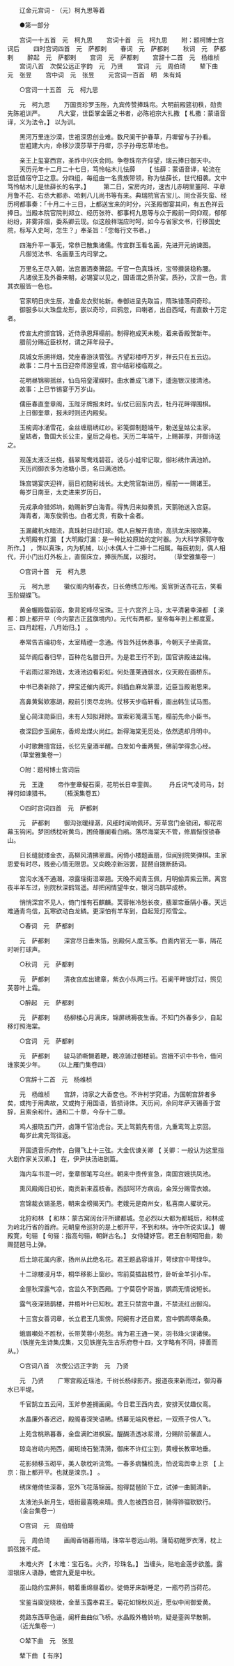 <!-- { "loadSidebar": true } -->

　　辽金元宫词 - （元）柯九思等着

　　●第一部分 

　　宫词一十五首　元　柯九思 
　　宫词十首　元　柯九思 
　　附：题柯博士宫词后 
　　四时宫词四首　元　萨都剌 
　　春词　元　萨都剌 
　　秋词　元　萨都剌 
　　醉起　元　萨都剌 
　　宫词　元　萨都剌 
　　宫辞十二首　元　杨维桢 
　　宫词八首　次偰公远正字韵　元　乃贤 
　　宫词　元　周伯琦 
　　辇下曲　元　张昱 
　　宫中词　元　张昱 
　　元宫词一百首　明　朱有炖 

　　○宫词一十五首　元　柯九思 

　　元　柯九思 
　　万国贡珍罗玉陛，九宾传赞捧珠帘。大明前殿筵初秩，勋贵先陈袓训严。 
　　凡大宴，世臣掌金匮之书者，必陈袓宗大扎撒 【 札撒：蒙语音译，义为法令。】 以为训。 

　　黑河万里连沙漠，世袓深思创业难。数尺阑干护春草，丹墀留与子孙看。 
　　世袓建大内，命移沙漠莎草于丹墀，示子孙毋忘草地也。 

　　亲王上玺宴西宫，圣祚中兴庆会同。争卷珠帘齐仰望，瑞云捧日御天中。 
　　天历元年十二月二十七日，笃怜帖木儿怯薛 
　　【 怯薛：蒙语音译，轮流在宫廷值宿守卫之意。分四组，每组由一名贵族带领，称为怯薛长，世代相袭。文中笃怜帖木儿是怯薛长的名字。】 
　　第二日，宝房内对，速古儿赤明里董阿、平章月鲁不花、右丞大都赤、哈剌八儿尚书等有来。典瑞院官吉宝儿、同佥荅失蛮、经历柯都事奏：「十月二十三日，上都送宝来的时分，兴圣殿御宴其间，有五色祥云捧日。当殿本院官院判郑立、经历张符、都事柯九思等与众于殿前一同仰观，郁郁纷纷，非雾非烟，委系卿云现。似这般祥瑞应时呵，如今与省家文书，行移国史院，标写入史呵，怎生？」奉圣旨：「您每行文书者。」 

　　四海升平一事无，常叅已散集诸儒。传宣群玉看名画，先进开元纳谏图。 
　　凡御览法书、名画羣玉内司掌之。 

　　万里名王尽入朝，法宫置酒奏箫韶。千官一色真珠袄，宝带攅装稳称腰。 
　　凡诸侯王及外番来朝，必锡宴以见之，国语谓之质孙宴。质孙，汉言一色，言其衣服皆一色也。 

　　官家明日庆生辰，准备龙衣熨帖新。奉御进呈先取旨，隋珠错落间奇珍。 
　　御服多以大珠盘龙形，嵌以奇珍，曰鸦忽，曰喇者，出自西域，有直数十万定者。 

　　传宣太府颁宫锦，近侍承恩拜榻前。制得袍成天未晚，着来香殿贺新年。 
　　腊前分赐近臣袄材，谓之拜年段子。 

　　凤城女乐拥祥烟，梵座春游浃管弦。齐望彩楼呼万岁，祥云只在五云边。 
　　故事：二月十五日迎帝师游皇城，宫中结彩楼临观之。 

　　花明昼锦柳摇丝，仙岛陪銮濯禊时。曲水番成飞瀑下，逶迤银汉接清池。 
　　故事：上巳节锡宴于万岁山。 

　　儒臣春直奎章阁，玉陛牙牌报未时。仙仗已回东内去，牡丹花畔得围棋。 
　　上日御奎章，报未时则还内殿矣。 

　　玉椀调冰涌雪花，金丝缠扇绣红纱。彩笺御制题端午，勅送皇姑公主家。 
　　皇姑者，鲁国大长公主，皇后之母也。天历二年端午，上赐甚厚，并御诗送之。 

　　观莲太液泛兰桡，翡翠鸳鸯戏碧苕。说与小娃牢记取，御衫绣作满池娇。 
　　天历间御衣多为池塘小景，名曰满池娇。 

　　珠宫锡宴庆迎祥，丽日初随彩线长。太史院官新进历，榻前一一赐诸王。 
　　每岁日南至，太史进来岁历日。 

　　元戎承命猎郊垧，勅赐新罗白海青。得隽归来如奏凯，天鹅驰送入宫庭。 
　　海青者，海东俊鹘也。白者尤贵，有数十金者。 

　　玉漏藏机水暗流，真珠射日动灯球。偶人自解开青琐，高拱龙床报晓筹。 
　　大明殿有灯漏 【 大明殿灯漏：是一种比较原始的定时器。为大科学家郭守敬所作。】 ，饰以真珠，内为机械，以小木偶人十二捧十二相属。每辰初刻，偶人相代，开小门出灯外板上，直御床立，捧辰所属，以报时。 
　　（草堂雅集卷一） 

　　○宫词十首　元　柯九思 

　　元　柯九思 
　　徽仪阁内制春衣，日长倦绣立彤闱。奚官折送杏花去，笑看玉阶蝴蝶飞。 

　　黄金幄殿载前驱，象背驼峰尽宝珠。三十六宫齐上马，太平清暑幸滦都 【 滦都：即上都开平（今内蒙古正蓝旗境内）。元代有两都，皇帝每年到上都度夏。三、四月起程，八月始归。】 。 

　　奉常告吉禴初冬，太室精禋一念通。传旨外廷休奏事，今朝天子坐斋宫。 

　　延华阁后春归早，百种花名腊日开。为是君王行不到，国官讲殿进盆梅。 

　　千岩雨过翠玲珑，太液池边看彩虹。何处蓬莱通弱水，仪天殿在画桥东。 

　　中书已奏新除了，押宝还催内阁开。斜插白麻龙篆湿，近臣当殿谢恩来。 

　　高鼻黄髯欵塞胡，殿前引贡尽龙驹。仗移天步临轩看，画出韩生试马图。 

　　皇心简注勋臣旧，未有人知拟拜除。宣索彩笺濡玉笔，榻前先命小臣书。 

　　夜深回步玉阑东，香烬龙煤火尚红。新得海棠无觅处，依然遗却月明中。 

　　小时歌舞擅宫廷，长忆先皇酒半醒。白发如今垂两鬓，佛前学得念心经。 
　　（草堂雅集卷一） 

　　○附：题柯博士宫词后 

　　元　王逢 
　　帝作奎章儗石渠，花明长日幸銮舆。 
　　丹丘词气凌司马，封禅何如谏猎书。 
　　（梧溪集卷五） 

　　○四时宫词四首　元　萨都剌 

　　元　萨都剌 
　　御沟张暖绿潺，风细时闻响佩环。芳草宫门金锁闭，柳花帘幕玉钩闲。梦回绣枕听黄鸟，困倚雕阑看白鹇。落尽海棠天不管，修眉惭恨锁春山。 

　　日长缝就缕金衣，高柳风清拂翠眉。闲倚小楼题画扇，但闻别院笑弹棋。主家恩爱有时尽，贱妾心情无限思。又向晚凉新浴罢，琵琶自拨断肠词。 

　　宫沟水浅不通潮，凉露瑶街湿翠翘。天晚不闻青玉佩，月明偷弄紫云箫。离宫夜半羊车过，别院秋深鹤驾遥。却把闲情望牛女，银河乌鹊早成桥。 

　　悄悄深宫不见人，倚门惟有石麒麟。芙蓉帐冷愁长夜，翡翠帘垂隔小春。天远难通青鸟信，瓦寒欲动白龙鳞。更深怕有羊车到，自起笼灯照雪尘。 

　　○春词　元　萨都剌 

　　元　萨都剌 
　　深宫尽日垂朱箔，别殿何人度玉筝。白面内官无一事，隔花时听打球声。 

　　○秋词　元　萨都剌 

　　元　萨都剌 
　　清夜宫库出建章，紫衣小队两三行。石阑干畔银灯过，照见芙蓉叶上霜。 

　　○醉起　元　萨都剌 

　　元　萨都剌 
　　杨柳楼心月满床，锦屏绣褥夜生香。不知门外春多少，自起移灯照海棠。 

　　○宫词　元　萨都剌 

　　元　萨都剌 
　　骏马骄嘶懒着鞭，晚凉骑过御楼前。宫娥不识中书令，借问谁家美少年。 
　　（以上雁门集卷四） 

　　○宫辞十二首　元　杨维桢 

　　元　杨维桢 
　　宫辞，诗家之大香奁也。不许村学究语。为国朝宫辞者多矣，或拘于用典故，又或拘于用国语，皆损诗体。天历间，余同年萨天锡善于宫辞，且索余和什。通和二十章，今存十二章。 

　　鸡人报晓五门开，卤簿千官泊虎台。天上驾鹅先有信，九重鸾驾上京回。 
　　每岁此禽先驾往返。 

　　开国遗音乐府传，白翎飞上十三弦。大金优谏关卿 【 关卿：一般认为这里指大剧作家关汉卿。】 在，伊尹扶汤进剧篇。 

　　海内车书混一时，奎章御笔写乌丝。朝来中贵传宣急，南国宫娥拱凤池。 

　　熏风殿阁日初长，南贡新来荔枝香。西邸阿环方病齿，金笼分赐雪衣娘。 

　　宫锦裁衣锡圣恩，朝来金榜揭天门。老娥元是南州女，私喜南人擢状元。 

　　北狩和林 【 和林：蒙古窝阔台汗所建都城。忽必烈以大都为都城后，和林成为岭北行省的首府。元朝皇帝巡狩的是上都开平，不到和林。诗中所说实误。】 幄殿寛，句骊 【 句骊：指高句骊，朝鲜古名。】 女侍婕妤官。君王自制昭阳曲，勅赐琵琶马上弹。 

　　后土琼花属内家，扬州从此绝名花。君王题品容谁并，萼绿宫中萼绿华。 

　　十二琼楼浸月华，桐华移影上窗纱。帘前莫插盐枝竹，卧听金羊引小车。 

　　金屋秋深露气凉，宫监久不到西厢。丁宁莫窃宁哥笛，鹦鹉无情说短长。 

　　露气夜深鳷鹊楼，井梧叶叶已知秋。君王只禁宫中蛊，不禁流红出御沟。 

　　十三宫女善词章，长立君王几案傍。阿婉有才还自累，宫中鹦鹉啄条桑。 

　　蛾眉嚬处不胜秋，长带芙蓉小苑愁。肯为君王通一笑，羽书烽火误诸侯。 
　　（铁崖先生诗集戊集，又见铁崖先生古乐府卷十四，文字略有不同，择善而从。） 

　　○宫词八首　次偰公远正字韵　元　乃贤 

　　元　乃贤 
　　广寒宫殿近瑶池，千树长杨绿影齐。报道夜来新雨过，御沟春水已平堤。 

　　千官鹄立五云间，玉斧参差拥画阑。今日君王西内去，安排天仗趣仪鸾。 

　　水晶廉外春迟迟，殿阁春深笑语稀。绣幕无端风卷起，一双燕子傍人飞。 

　　上苑含桃熟暮春，金盘满贮进枫宸。醍醐渍透冰浆滑，分赐阶前儤直人。 

　　琼岛岧峣内苑西，阑斑绮石甃清漪，御床不许红尘到，黄幔长教窣地垂。 

　　花影频移玉砌平，美人欹枕听流莺。一春多病慵梳洗，怕说鸾舆幸上京 【 上京：指上都开平。也就是滦京。】 。 

　　绣床倦倚怯深春，窓外飞花落锦茵。抱得琵琶阶下立，试弹一曲鬬清新。 

　　太液池头新月生，瑶街最喜晚来晴。贵人忽被西宫召，骑得骅骝欵欵行。 
　　（金台集卷一） 

　　○宫词　元　周伯琦 

　　元　周伯琦 
　　画阁香销暮雨晴，珠帘半卷远山明。蒲萄初醒罗衣薄，枕上鹍弦拨不成。 

　　木难火齐 【 木难：宝石名。火齐，珍珠名。】 当缠头，贴地金莲步欲羞。露湿银床人语静，蟾宫九夏是中秋。 

　　巫山隐约宝屏斜，朝着重绵昼着纱。徙倚牙床新睡足，一瓶芍药当荷花。 

　　宝鉴当窗促晓妆，金茎玉露奉君王。菊花如锦秋风近，愿似中间御爱黄。 

　　苑路东西草色遥，阑杆曲曲似飞桥。水晶殿外檐铃响，疑是銮舆早散朝。 
　　（近光集卷一） 

　　○辇下曲　元　张昱 

　　辇下曲 【 有序】 
